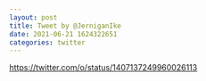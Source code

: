 ```yaml
--- 
layout: post 
title: Tweet by @JerniganIke 
date: 2021-06-21 1624322651 
categories: twitter 
--- 
```

https://twitter.com/o/status/1407137249960026113